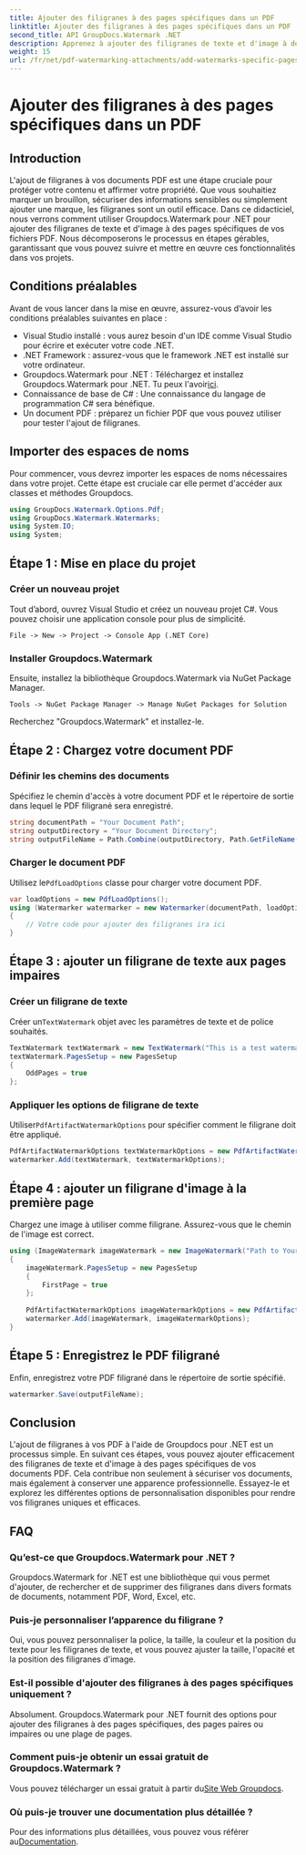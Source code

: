 ```yaml
---
title: Ajouter des filigranes à des pages spécifiques dans un PDF
linktitle: Ajouter des filigranes à des pages spécifiques dans un PDF
second_title: API GroupDocs.Watermark .NET
description: Apprenez à ajouter des filigranes de texte et d'image à des pages spécifiques dans des PDF à l'aide de Groupdocs pour .NET. Suivez notre guide détaillé pour sécuriser vos documents.
weight: 15
url: /fr/net/pdf-watermarking-attachments/add-watermarks-specific-pages-pdf/
---
```


# Ajouter des filigranes à des pages spécifiques dans un PDF

## Introduction
L'ajout de filigranes à vos documents PDF est une étape cruciale pour protéger votre contenu et affirmer votre propriété. Que vous souhaitiez marquer un brouillon, sécuriser des informations sensibles ou simplement ajouter une marque, les filigranes sont un outil efficace. Dans ce didacticiel, nous verrons comment utiliser Groupdocs.Watermark pour .NET pour ajouter des filigranes de texte et d'image à des pages spécifiques de vos fichiers PDF. Nous décomposerons le processus en étapes gérables, garantissant que vous pouvez suivre et mettre en œuvre ces fonctionnalités dans vos projets.
## Conditions préalables
Avant de vous lancer dans la mise en œuvre, assurez-vous d’avoir les conditions préalables suivantes en place :
- Visual Studio installé : vous aurez besoin d'un IDE comme Visual Studio pour écrire et exécuter votre code .NET.
- .NET Framework : assurez-vous que le framework .NET est installé sur votre ordinateur.
-  Groupdocs.Watermark pour .NET : Téléchargez et installez Groupdocs.Watermark pour .NET. Tu peux l'avoir[ici](https://releases.groupdocs.com/Watermark/net/).
- Connaissance de base de C# : Une connaissance du langage de programmation C# sera bénéfique.
- Un document PDF : préparez un fichier PDF que vous pouvez utiliser pour tester l'ajout de filigranes.
## Importer des espaces de noms
Pour commencer, vous devrez importer les espaces de noms nécessaires dans votre projet. Cette étape est cruciale car elle permet d'accéder aux classes et méthodes Groupdocs.
```csharp
using GroupDocs.Watermark.Options.Pdf;
using GroupDocs.Watermark.Watermarks;
using System.IO;
using System;
```
## Étape 1 : Mise en place du projet
### Créer un nouveau projet
Tout d’abord, ouvrez Visual Studio et créez un nouveau projet C#. Vous pouvez choisir une application console pour plus de simplicité.
```plaintext
File -> New -> Project -> Console App (.NET Core)
```
### Installer Groupdocs.Watermark
Ensuite, installez la bibliothèque Groupdocs.Watermark via NuGet Package Manager.
```plaintext
Tools -> NuGet Package Manager -> Manage NuGet Packages for Solution
```
Recherchez "Groupdocs.Watermark" et installez-le.
## Étape 2 : Chargez votre document PDF
### Définir les chemins des documents
Spécifiez le chemin d'accès à votre document PDF et le répertoire de sortie dans lequel le PDF filigrané sera enregistré.
```csharp
string documentPath = "Your Document Path";
string outputDirectory = "Your Document Directory";
string outputFileName = Path.Combine(outputDirectory, Path.GetFileName(documentPath));
```
### Charger le document PDF
 Utilisez le`PdfLoadOptions` classe pour charger votre document PDF.
```csharp
var loadOptions = new PdfLoadOptions();
using (Watermarker watermarker = new Watermarker(documentPath, loadOptions))
{
    // Votre code pour ajouter des filigranes ira ici
}
```
## Étape 3 : ajouter un filigrane de texte aux pages impaires
### Créer un filigrane de texte
 Créer un`TextWatermark` objet avec les paramètres de texte et de police souhaités.
```csharp
TextWatermark textWatermark = new TextWatermark("This is a test watermark", new Font("Arial", 8));
textWatermark.PagesSetup = new PagesSetup
{
    OddPages = true
};
```
### Appliquer les options de filigrane de texte
 Utiliser`PdfArtifactWatermarkOptions` pour spécifier comment le filigrane doit être appliqué.
```csharp
PdfArtifactWatermarkOptions textWatermarkOptions = new PdfArtifactWatermarkOptions();
watermarker.Add(textWatermark, textWatermarkOptions);
```
## Étape 4 : ajouter un filigrane d'image à la première page
Chargez une image à utiliser comme filigrane. Assurez-vous que le chemin de l'image est correct.
```csharp
using (ImageWatermark imageWatermark = new ImageWatermark("Path to Your Image"))
{
    imageWatermark.PagesSetup = new PagesSetup
    {
        FirstPage = true
    };
    
    PdfArtifactWatermarkOptions imageWatermarkOptions = new PdfArtifactWatermarkOptions();
    watermarker.Add(imageWatermark, imageWatermarkOptions);
}
```
## Étape 5 : Enregistrez le PDF filigrané
Enfin, enregistrez votre PDF filigrané dans le répertoire de sortie spécifié.
```csharp
watermarker.Save(outputFileName);
```
## Conclusion
L'ajout de filigranes à vos PDF à l'aide de Groupdocs pour .NET est un processus simple. En suivant ces étapes, vous pouvez ajouter efficacement des filigranes de texte et d'image à des pages spécifiques de vos documents PDF. Cela contribue non seulement à sécuriser vos documents, mais également à conserver une apparence professionnelle. Essayez-le et explorez les différentes options de personnalisation disponibles pour rendre vos filigranes uniques et efficaces.
## FAQ
### Qu’est-ce que Groupdocs.Watermark pour .NET ?
Groupdocs.Watermark for .NET est une bibliothèque qui vous permet d'ajouter, de rechercher et de supprimer des filigranes dans divers formats de documents, notamment PDF, Word, Excel, etc.
### Puis-je personnaliser l’apparence du filigrane ?
Oui, vous pouvez personnaliser la police, la taille, la couleur et la position du texte pour les filigranes de texte, et vous pouvez ajuster la taille, l'opacité et la position des filigranes d'image.
### Est-il possible d'ajouter des filigranes à des pages spécifiques uniquement ?
Absolument. Groupdocs.Watermark pour .NET fournit des options pour ajouter des filigranes à des pages spécifiques, des pages paires ou impaires ou une plage de pages.
### Comment puis-je obtenir un essai gratuit de Groupdocs.Watermark ?
 Vous pouvez télécharger un essai gratuit à partir du[Site Web Groupdocs](https://releases.groupdocs.com/).
### Où puis-je trouver une documentation plus détaillée ?
 Pour des informations plus détaillées, vous pouvez vous référer au[Documentation](https://tutorials.groupdocs.com/Watermark/net/).